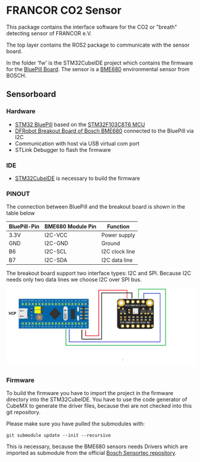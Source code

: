 # FRANCOR CO2 Sensor

This package contains the interface software for the CO2 or "breath" detecting sensor of FRANCOR e.V.

The top layer contains the ROS2 package to communicate with the sensor board.

In the folder 'fw' is the STM32CubeIDE project which contains the firmware for the [BluePill Board](https://stm32-base.org/boards/STM32F103C8T6-Blue-Pill.html). The sensor is a [BME680](https://www.bosch-sensortec.com/products/environmental-sensors/gas-sensors/bme680/) environmental sensor from BOSCH.

## Sensorboard


### Hardware
- [STM32 BluePill](https://stm32-base.org/boards/STM32F103C8T6-Blue-Pill.html) based on the [STM32F103C8T6 MCU](https://www.st.com/en/microcontrollers-microprocessors/stm32f103c8.html)
- [DFRobot Breakout Board of Bosch BME680](https://www.dfrobot.com/product-2143.html) connected to the BluePill via I2C
- Communication with host via USB virtual com port
- STLink Debugger to flash the firmware

### IDE
- [STM32CubeIDE](https://www.st.com/en/development-tools/stm32cubeide.html) is necessary to build the firmware

### PINOUT

The connection between BluePill and the breakout board is shown in the table below

| BluePill-Pin | BME680 Module Pin | Function |
|-|-|-|
|3.3V|I2C-VCC|Power supply|
|GND|I2C-GND|Ground|
|B6|I2C-SCL|I2C clock line|
|B7|I2C-SDA|I2C data line|

The breakout board support two interface types: I2C and SPI. Because I2C needs only two data lines we choose I2C over SPI bus.

![Wiring](https://github.com/franc0r/francor_co2/blob/devel/docs/img/francor_co2_wiring.png "Wiring")

### Firmware

To build the firmware you have to import the project in the firmware directory into the STM32CubeIDE. You have to use the code generator of CubeMX to generate the driver files, because thei are not checked into this git repository.

Please make sure you have pulled the submodules with:
```
git submodule update --init --recursive
```
This is necessary, because the BME680 sensors needs Drivers which are imported as submodule from the official [Bosch Sensortec repository](git@github.com:BoschSensortec/BME680_driver.git).